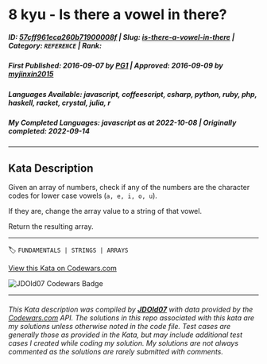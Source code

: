 # 8 kyu - Is there a vowel in there?

##### **ID**: [57cff961eca260b71900008f](https://www.codewars.com/kata/57cff961eca260b71900008f) | **Slug**: [is-there-a-vowel-in-there](https://www.codewars.com/kata/57cff961eca260b71900008f) | **Category**: `REFERENCE` | **Rank**: <span style="color:white">8 kyu</span>

##### **First Published**: 2016-09-07 ***by*** [PG1](https://www.codewars.com/users/PG1) | **Approved**: 2016-09-09 ***by*** [myjinxin2015](https://www.codewars.com/users/myjinxin2015)

##### **Languages Available**: javascript, coffeescript, csharp, python, ruby, php, haskell, racket, crystal, julia, r

##### **My Completed Languages**: javascript ***as at*** 2022-10-08 | **Originally completed**: 2022-09-14

---

## Kata Description


Given an array of numbers, check if any of the numbers are the character codes for lower case vowels (`a, e, i, o, u`).



If they are, change the array value to a string of that vowel.



Return the resulting array.

---


🏷 `FUNDAMENTALS | STRINGS | ARRAYS`


[View this Kata on Codewars.com](https://www.codewars.com/kata/57cff961eca260b71900008f)

![](https://www.codewars.com/users/jdold07/badges/large "JDOld07 Codewars Badge")

---

###### *This Kata description was compiled by [**JDOld07**](https://tpstech.dev) with data provided by the [Codewars.com](https://www.codewars.com) API.  The solutions in this repo associated with this kata are my solutions unless otherwise noted in the code file.  Test cases are generally those as provided in the Kata, but may include additional test cases I created while coding my solution.  My solutions are not always commented as the solutions are rarely submitted with comments.*
